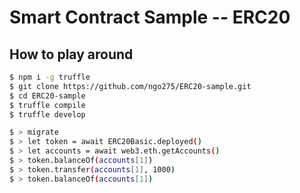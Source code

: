 # Smart Contract Sample -- ERC20

## How to play around

```bash
$ npm i -g truffle
$ git clone https://github.com/ngo275/ERC20-sample.git
$ cd ERC20-sample
$ truffle compile
$ truffle develop

$ > migrate
$ > let token = await ERC20Basic.deployed()
$ > let accounts = await web3.eth.getAccounts()
$ > token.balanceOf(accounts[1])
$ > token.transfer(accounts[1], 1000)
$ > token.balanceOf(accounts[1])
```

